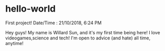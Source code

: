 # hello-world
First project!     Date/Time : 21/10/2018, 6:24 PM 

Hey guys! My name is Willard Sun, and it's my first time being here! I love videogames,science and tech!
I'm open to advice (and hate) all time, anytime!
